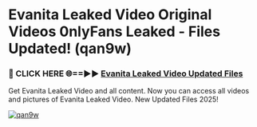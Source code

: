 # Evanita Leaked Video Original Videos 0nlyFans Leaked - Files Updated! (qan9w)

<h3>🔴 CLICK HERE 🌐==►► <a href="https://tinyurl.com/4seja8ks" rel="nofollow">Evanita Leaked Video Updated Files</a></h3>

Get Evanita Leaked Video and all content. Now you can access all videos and pictures of Evanita Leaked Video. New Updated Files 2025!

[![qan9w](https://i.imgur.com/EWjZXRe.gif)](https://tinyurl.com/4seja8ks)
